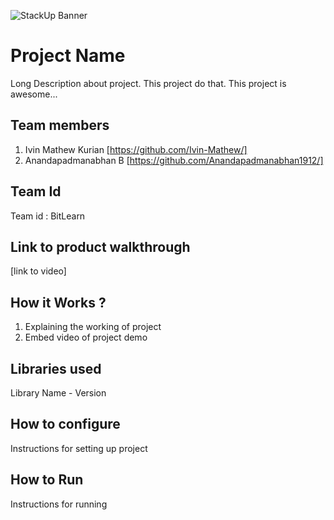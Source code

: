 ![StackUp Banner]([https://tinkerhub.frappe.cloud/files/stackup%20banner.jpeg])
# Project Name
Long Description about project. This project do that. This project is awesome...
## Team members
1. Ivin Mathew Kurian [https://github.com/Ivin-Mathew/]
2. Anandapadmanabhan B [https://github.com/Anandapadmanabhan1912/]
## Team Id
Team id : BitLearn
## Link to product walkthrough
[link to video]
## How it Works ?
1. Explaining the working of project
2. Embed video of project demo
## Libraries used
Library Name - Version
## How to configure
Instructions for setting up project
## How to Run
Instructions for running
